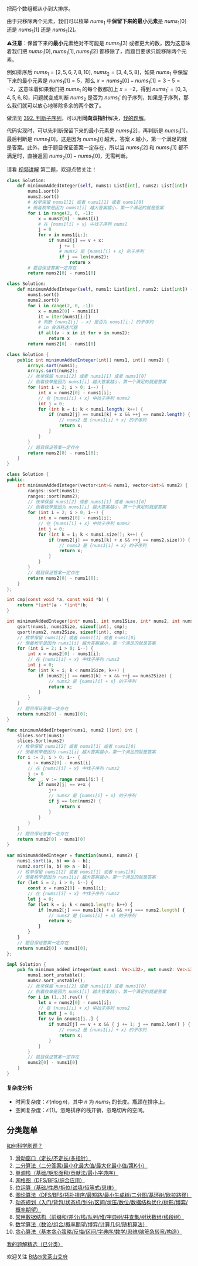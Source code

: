 把两个数组都从小到大排序。

由于只移除两个元素，我们可以枚举 $\textit{nums}_1$ 中**保留下来的最小元素**是 $\textit{nums}_1[0]$ 还是 $\textit{nums}_1[1]$ 还是 $\textit{nums}_1[2]$。

⚠**注意**：保留下来的**最小**元素绝对不可能是 $\textit{nums}_1[3]$ 或者更大的数，因为这意味着我们把 $\textit{nums}_1[0],\textit{nums}_1[1],\textit{nums}_1[2]$ 都移除了，而题目要求只能移除两个元素。

例如排序后 $\textit{nums}_1=[2, 5, 6, 7, 8, 10],\ \textit{nums}_2 = [3, 4, 5, 8]$，如果 $\textit{nums}_1$ 中保留下来的最小元素是 $\textit{nums}_1[1]=5$，那么 $x = \textit{nums}_2[0] - \textit{nums}_1[1] = 3-5=-2$，这意味着如果我们把 $\textit{nums}_1$ 的每个数都加上 $x=-2$，得到 $\textit{nums}_1'=[0,3,4,5,6,8]$，问题就变成判断 $\textit{nums}_2$ 是否为 $\textit{nums}_1'$ 的子序列，如果是子序列，那么我们就可以放心地移除多余的两个数了。

做法见 [392. 判断子序列](https://leetcode.cn/problems/is-subsequence/)，可以用**同向双指针**解决，[我的题解](https://leetcode.cn/problems/is-subsequence/solution/jian-ji-xie-fa-pythonjavaccgojsrust-by-e-mz22/)。

代码实现时，可以先判断保留下来的最小元素是 $\textit{nums}_1[2]$，再判断是 $\textit{nums}_1[1]$，最后判断是 $\textit{nums}_1[0]$。这是因为 $\textit{nums}_1[i]$ 越大，答案 $x$ 越小，第一个满足的就是答案。此外，由于题目保证答案一定存在，所以当 $\textit{nums}_1[2]$ 和 $\textit{nums}_1[1]$ 都不满足时，直接返回 $\textit{nums}_2[0] - \textit{nums}_1[0]$，无需判断。

请看 [视频讲解](https://www.bilibili.com/video/BV1Pw4m1C79N/) 第二题，欢迎点赞关注！

```py [sol-Python3]
class Solution:
    def minimumAddedInteger(self, nums1: List[int], nums2: List[int]) -> int:
        nums1.sort()
        nums2.sort()
        # 枚举保留 nums1[2] 或者 nums1[1] 或者 nums1[0]
        # 倒着枚举是因为 nums1[i] 越大答案越小，第一个满足的就是答案
        for i in range(2, 0, -1):
            x = nums2[0] - nums1[i]
            # 在 {nums1[i] + x} 中找子序列 nums2
            j = 0
            for v in nums1[i:]:
                if nums2[j] == v + x:
                    j += 1
                    # nums2 是 {nums1[i] + x} 的子序列
                    if j == len(nums2):
                        return x
        # 题目保证答案一定存在
        return nums2[0] - nums1[0]
```

```py [sol-Python3 iter]
class Solution:
    def minimumAddedInteger(self, nums1: List[int], nums2: List[int]) -> int:
        nums1.sort()
        nums2.sort()
        for i in range(2, 0, -1):
            x = nums2[0] - nums1[i]
            it = iter(nums1[i:])
            # 判断 {nums2[j] - x} 是否为 nums1[i:] 的子序列
            # in 会消耗迭代器
            if all(v - x in it for v in nums2):
                return x
        return nums2[0] - nums1[0]
```

```java [sol-Java]
class Solution {
    public int minimumAddedInteger(int[] nums1, int[] nums2) {
        Arrays.sort(nums1);
        Arrays.sort(nums2);
        // 枚举保留 nums1[2] 或者 nums1[1] 或者 nums1[0]
        // 倒着枚举是因为 nums1[i] 越大答案越小，第一个满足的就是答案
        for (int i = 2; i > 0; i--) {
            int x = nums2[0] - nums1[i];
            // 在 {nums1[i] + x} 中找子序列 nums2
            int j = 0;
            for (int k = i; k < nums1.length; k++) {
                if (nums2[j] == nums1[k] + x && ++j == nums2.length) {
                    // nums2 是 {nums1[i] + x} 的子序列
                    return x;
                }
            }
        }
        // 题目保证答案一定存在
        return nums2[0] - nums1[0];
    }
}
```

```cpp [sol-C++]
class Solution {
public:
    int minimumAddedInteger(vector<int>& nums1, vector<int>& nums2) {
        ranges::sort(nums1);
        ranges::sort(nums2);
        // 枚举保留 nums1[2] 或者 nums1[1] 或者 nums1[0]
        // 倒着枚举是因为 nums1[i] 越大答案越小，第一个满足的就是答案
        for (int i = 2; i > 0; i--) {
            int x = nums2[0] - nums1[i];
            // 在 {nums1[i] + x} 中找子序列 nums2
            int j = 0;
            for (int k = i; k < nums1.size(); k++) {
                if (nums2[j] == nums1[k] + x && ++j == nums2.size()) {
                    // nums2 是 {nums1[i] + x} 的子序列
                    return x;
                }
            }
        }
        // 题目保证答案一定存在
        return nums2[0] - nums1[0];
    }
};
```

```c [sol-C]
int cmp(const void *a, const void *b) {
    return *(int*)a - *(int*)b;
}

int minimumAddedInteger(int* nums1, int nums1Size, int* nums2, int nums2Size) {
    qsort(nums1, nums1Size, sizeof(int), cmp);
    qsort(nums2, nums2Size, sizeof(int), cmp);
    // 枚举保留 nums1[2] 或者 nums1[1] 或者 nums1[0]
    // 倒着枚举是因为 nums1[i] 越大答案越小，第一个满足的就是答案
    for (int i = 2; i > 0; i--) {
        int x = nums2[0] - nums1[i];
        // 在 {nums1[i] + x} 中找子序列 nums2
        int j = 0;
        for (int k = i; k < nums1Size; k++) {
            if (nums2[j] == nums1[k] + x && ++j == nums2Size) {
                // nums2 是 {nums1[i] + x} 的子序列
                return x;
            }
        }
    }
    // 题目保证答案一定存在
    return nums2[0] - nums1[0];
}
```

```go [sol-Go]
func minimumAddedInteger(nums1, nums2 []int) int {
	slices.Sort(nums1)
	slices.Sort(nums2)
	// 枚举保留 nums1[2] 或者 nums1[1] 或者 nums1[0]
	// 倒着枚举是因为 nums1[i] 越大答案越小，第一个满足的就是答案
	for i := 2; i > 0; i-- {
		x := nums2[0] - nums1[i]
		// 在 {nums1[i] + x} 中找子序列 nums2
		j := 0
		for _, v := range nums1[i:] {
			if nums2[j] == v+x {
				j++
				// nums2 是 {nums1[i] + x} 的子序列
				if j == len(nums2) {
					return x
				}
			}
		}
	}
	// 题目保证答案一定存在
	return nums2[0] - nums1[0]
}
```

```js [sol-JS]
var minimumAddedInteger = function(nums1, nums2) {
    nums1.sort((a, b) => a - b);
    nums2.sort((a, b) => a - b);
    // 枚举保留 nums1[2] 或者 nums1[1] 或者 nums1[0]
    // 倒着枚举是因为 nums1[i] 越大答案越小，第一个满足的就是答案
    for (let i = 2; i > 0; i--) {
        const x = nums2[0] - nums1[i];
        // 在 {nums1[i] + x} 中找子序列 nums2
        let j = 0;
        for (let k = i; k < nums1.length; k++) {
            if (nums2[j] === nums1[k] + x && ++j === nums2.length) {
                // nums2 是 {nums1[i] + x} 的子序列
                return x;
            }
        }
    }
    // 题目保证答案一定存在
    return nums2[0] - nums1[0];
};
```

```rust [sol-Rust]
impl Solution {
    pub fn minimum_added_integer(mut nums1: Vec<i32>, mut nums2: Vec<i32>) -> i32 {
        nums1.sort_unstable();
        nums2.sort_unstable();
        // 枚举保留 nums1[2] 或者 nums1[1] 或者 nums1[0]
        // 倒着枚举是因为 nums1[i] 越大答案越小，第一个满足的就是答案
        for i in (1..3).rev() {
            let x = nums2[0] - nums1[i];
            // 在 {nums1[i] + x} 中找子序列 nums2
            let mut j = 0;
            for &v in &nums1[i..] {
                if nums2[j] == v + x && { j += 1; j == nums2.len() } {
                    // nums2 是 {nums1[i] + x} 的子序列
                    return x;
                }
            }
        }
        // 题目保证答案一定存在
        nums2[0] - nums1[0]
    }
}
```

#### 复杂度分析

- 时间复杂度：$\mathcal{O}(n\log n)$，其中 $n$ 为 $\textit{nums}_1$ 的长度。瓶颈在排序上。
- 空间复杂度：$\mathcal{O}(1)$。忽略排序的栈开销，忽略切片的空间。

## 分类题单

[如何科学刷题？](https://leetcode.cn/circle/discuss/RvFUtj/)

1. [滑动窗口（定长/不定长/多指针）](https://leetcode.cn/circle/discuss/0viNMK/)
2. [二分算法（二分答案/最小化最大值/最大化最小值/第K小）](https://leetcode.cn/circle/discuss/SqopEo/)
3. [单调栈（基础/矩形面积/贡献法/最小字典序）](https://leetcode.cn/circle/discuss/9oZFK9/)
4. [网格图（DFS/BFS/综合应用）](https://leetcode.cn/circle/discuss/YiXPXW/)
5. [位运算（基础/性质/拆位/试填/恒等式/思维）](https://leetcode.cn/circle/discuss/dHn9Vk/)
6. [图论算法（DFS/BFS/拓扑排序/最短路/最小生成树/二分图/基环树/欧拉路径）](https://leetcode.cn/circle/discuss/01LUak/)
7. [动态规划（入门/背包/状态机/划分/区间/状压/数位/数据结构优化/树形/博弈/概率期望）](https://leetcode.cn/circle/discuss/tXLS3i/)
8. [常用数据结构（前缀和/差分/栈/队列/堆/字典树/并查集/树状数组/线段树）](https://leetcode.cn/circle/discuss/mOr1u6/)
9. [数学算法（数论/组合/概率期望/博弈/计算几何/随机算法）](https://leetcode.cn/circle/discuss/IYT3ss/)
10. [贪心算法（基本贪心策略/反悔/区间/字典序/数学/思维/脑筋急转弯/构造）](https://leetcode.cn/circle/discuss/g6KTKL/)

[我的题解精选（已分类）](https://github.com/EndlessCheng/codeforces-go/blob/master/leetcode/SOLUTIONS.md)

欢迎关注 [B站@灵茶山艾府](https://space.bilibili.com/206214)

